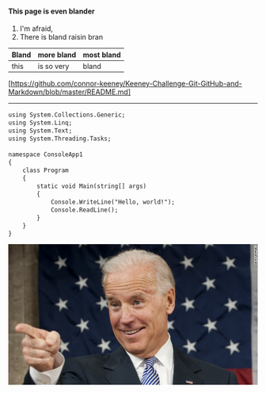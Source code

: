 #### This page is even blander
1. I'm afraid,
2. There is bland raisin bran

Bland | more bland | most bland
------|------------|-----------
this | is so very | bland

[https://github.com/connor-keeney/Keeney-Challenge-Git-GitHub-and-Markdown/blob/master/README.md]

******************************************************

```using System;
using System.Collections.Generic;
using System.Linq;
using System.Text;
using System.Threading.Tasks;

namespace ConsoleApp1
{
    class Program
    {
        static void Main(string[] args)
        {
            Console.WriteLine("Hello, world!");
            Console.ReadLine();
        }
    }
}
```

![Joe Biden][logo]

[logo]: https://github.com/connor-keeney/Keeney-Challenge-Git-GitHub-and-Markdown/blob/master/biden-bro.jpg
